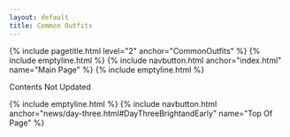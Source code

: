 ```yaml
---
layout: default
title: Common Outfits
---
```

{% include pagetitle.html level="2" anchor="CommonOutfits" %}
{% include emptyline.html %}
{% include navbutton.html anchor="index.html" name="Main Page" %}
{% include emptyline.html %}

Contents Not Updated

{% include emptyline.html %}
{% include navbutton.html anchor="news/day-three.html#DayThreeBrightandEarly" name="Top Of Page" %}
